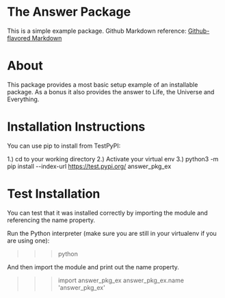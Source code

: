 # The Answer Package

This is a simple example package. 
Github Markdown reference:
[Github-flavored Markdown](https://guides.github.com/features/mastering-markdown/)


# About

This package provides a most basic setup example of an installable package.  As a bonus it also provides the answer to Life, the Universe and Everything.



# Installation Instructions

You can use pip to install from TestPyPI:

1.) cd to your working directory
2.) Activate your virtual env
3.) python3 -m pip install --index-url https://test.pypi.org/ answer_pkg_ex


# Test Installation

You can test that it was installed correctly by importing the module and referencing the name property.

Run the Python interpreter (make sure you are still in your virtualenv if you are using one):

>>> python

And then import the module and print out the name property.

>>> import answer_pkg_ex
>>> answer_pkg_ex.name
'answer_pkg_ex'